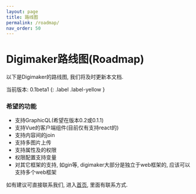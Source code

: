 ```yaml
---
layout: page
title: 路线图
permalink: /roadmap/
nav_order: 50
---
```


# Digimaker路线图(Roadmap)
以下是Digimaker的路线图, 我们将及时更新本文档.

当前版本:
0.1beta1
{: .label .label-yellow }

### 希望的功能
- 支持GraphicQL(希望在版本0.2或0.1.1)
- 支持Vue的客户端组件(目前仅有支持react的)
- 支持内容间的join
- 支持多图片上传
- 支持属性及的权限
- 权限配置支持变量
- 对其它框架的支持, 如gin等, digimaker大部分是独立于web框架的, 应该可以支持多个web框架

如有建议可直接联系我们, 进入[首页](./), 里面有联系方式.
